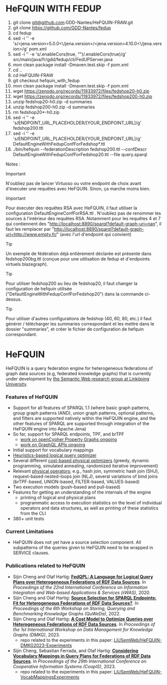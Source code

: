 # HeFQUIN WITH FEDUP

1) git clone git@github.com:GDD-Nantes/HeFQUIN-FRAW.git
2) git clone https://github.com/GDD-Nantes/fedup
3) cd fedup
4) sed -i '' -e 's/<jena.version>5.0.0<\\\/jena.version>/<jena.version>4.10.0<\\\/jena.version>/g' pom.xml
5) sed -i '' -e 's/.enableCors(true, "")/.enableCors(true)/g' src/main/java/fr/gdd/fedup/cli/FedUPServer.java
6) mvn clean package install -Dmaven.test.skip -f pom.xml
7) cd ..
8) cd HeFQUIN-FRAW
9) git checkout hefquin_with_fedup
10) mvn clean package install -Dmaven.test.skip -f pom.xml
11) wget https://zenodo.org/records/11933972/files/fedshop20-h0.zip
12) wget https://zenodo.org/records/11933972/files/fedshop200-h0.zip
13) unzip fedshop20-h0.zip -d summaries
14) unzip fedshop200-h0.zip -d summaries
15) rm fedshop20*-h0.zip
16) sed -i '' -e 's/ENDPOINT_URL_PLACEHOLDER/[YOUR_ENDPOINT_URL]/g' fedshop200.ttl
17) sed -i '' -e 's/ENDPOINT_URL_PLACEHOLDER/[YOUR_ENDPOINT_URL]/g' DefaultEngineWithFedupConfForFedshop*.ttl
18) ./bin/hefquin --federationDescription fedshop200.ttl --confDescr DefaultEngineWithFedupConfForFedshop20.ttl --file query.sparql

Notes : 
> [!IMPORTANT] 
> N'oubliez pas de lancer Virtuoso ou votre endpoint de choix avant d'éxecuter une requêtes avec HeFQUIN. Sinon, ça marche moins bien.

> [!IMPORTANT] 
> Pour éxecuter des requêtes RSA avec HeFQUIN, il faut utiliser la configuration DefaultEngineConfForRSA.ttl . N'oubliez pas de renommer les sources à l'intérieur des requêtes RSA. Notamment pour les requêtes 4 et 7 qui contiennent des "<http://localhost:8890/sparql?default-graph-uri=nan>", il faut les remplacer par "<http://localhost:8890/sparql?default-graph-uri=http://www.empty.fr/>" (avec l'url d'endpoint qui convient)

> [!TIP]
> Un exemple de fédération déjà entièrement déclarée est présente dans fedshop200bg.ttl (conçue pour une utilisation de fedup et d'endpoints virtuels blazegraph).

> [!TIP]
> Pour utiliser fedshop200 au lieu de fedshop20, il faut changer la configuration de hefquin utilisée ("DefaultEngineWithFedupConfForFedshop20") dans la commande ci-dessus.

> [!TIP]
> Pour utiliser d'autres configurations de fedshop (40, 60, 80, etc.) il faut générer / télécharger les summaries correspondant et les mettre dans le dossier "summaries", et créer le fichier de configuration de hefquin correspondant.




# HeFQUIN
HeFQUIN is a query federation engine for heterogeneous federations of graph data sources (e.g, federated knowledge graphs) that is currently under development by [the Semantic Web research group at Linköping University](https://www.ida.liu.se/research/semanticweb/).

### Features of HeFQUIN
* Support for all features of SPARQL 1.1 (where basic graph patterns, group graph patterns (AND), union graph patterns, optional patterns, and filters are supported natively within the HeFQUIN engine, and the other features of SPARQL are supported through integration of the HeFQUIN engine into Apache Jena)
* So far, support for SPARQL endpoints, TPF, and brTPF
  * [work on openCypher Property Graphs ongoing](https://github.com/LiUSemWeb/HeFQUIN/tree/main/src/main/java/se/liu/ida/hefquin/engine/wrappers/lpgwrapper)
  * [work on GraphQL APIs ongoing](https://github.com/LiUSemWeb/HeFQUIN/tree/main/src/main/java/se/liu/ida/hefquin/engine/wrappers/graphqlwrapper)
* Initial support for vocabulary mappings
* [Heuristics-based logical query optimizer](https://github.com/LiUSemWeb/HeFQUIN/wiki/Heuristics-Based-Logical-Query-Optimizer)
* Several different [cost-based physical optimizers](https://github.com/LiUSemWeb/HeFQUIN/wiki/Cost-Based-Physical-Query-Optimizers) (greedy, dynamic programming, simulated annealing, randomized iterative improvement)
* Relevant [physical operators](https://github.com/LiUSemWeb/HeFQUIN/wiki/Physical-Operators); e.g., hash join, symmetric hash join (SHJ), request-based nested-loops join (NLJ), several variations of bind joins (brTPF-based, UNION-based, FILTER-based, VALUES-based)
* Two execution models (push-based and pull-based)
* Features for getting an understanding of the internals of the engine
  * printing of logical and physical plans
  * programmatic access to execution statistics on the level of individual operators and data structures, as well as printing of these statistics from the CLI
* 380+ unit tests

### Current Limitations
* HeFQUIN does not yet have a source selection component. All subpatterns of the queries given to HeFQUIN need to be wrapped in SERVICE clauses.

### Publications related to HeFQUIN
* Sijin Cheng and Olaf Hartig: **[FedQPL: A Language for Logical Query Plans over Heterogeneous Federations of RDF Data Sources](https://olafhartig.de/files/ChengHartig_FedQPL_iiWAS2020_Extended.pdf)**. In _Proceedings of the 22nd International Conference on Information Integration and Web-based Applications & Services (iiWAS)_, 2020.
* Sijin Cheng and Olaf Hartig: **[Source Selection for SPARQL Endpoints: Fit for Heterogeneous Federations of RDF Data Sources?](https://olafhartig.de/files/ChengHartig_QuWeDa2022.pdf)**. In _Proceedings of the 6th Workshop on Storing, Querying and Benchmarking Knowledge Graphs (QuWeDa)_, 2022.
* Sijin Cheng and Olaf Hartig: **[A Cost Model to Optimize Queries over Heterogeneous Federations of RDF Data Sources](https://olafhartig.de/files/ChengHartig_CostModel_DMKG2023.pdf)**. In _Proceedings of the 1st International Workshop on Data Management for Knowledge Graphs (DMKG)_, 2023.
  * repo related to the experiments in this paper: [LiUSemWeb/HeFQUIN-DMKG2023-Experiments](https://github.com/LiUSemWeb/HeFQUIN-DMKG2023-Experiments)
* Sijin Cheng, Sebastian Ferrada, and Olaf Hartig: **[Considering Vocabulary Mappings in Query Plans for Federations of RDF Data Sources](https://olafhartig.de/files/ChengEtAL_VocabMappings_CoopIS2023.pdf)**. In _Proceedings of the 29th International Conference on Cooperative Information Systems (CoopIS)_, 2023.
  * repo related to the experiments in this paper: [LiUSemWeb/HeFQUIN-VocabMappingsExperiments](https://github.com/LiUSemWeb/HeFQUIN-VocabMappingsExperiments)
